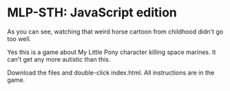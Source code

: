 # MLP-STH: JavaScript edition
As you can see, watching that weird horse cartoon from childhood didn't go too well.

Yes this is a game about My Little Pony character killing space marines. It can't get any more autistic than this.

Download the files and double-click index.html. All instructions are in the game.